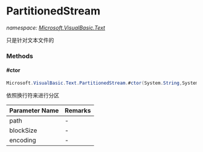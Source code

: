 ﻿# PartitionedStream
_namespace: [Microsoft.VisualBasic.Text](./index.md)_

只是针对文本文件的



### Methods

#### #ctor
```csharp
Microsoft.VisualBasic.Text.PartitionedStream.#ctor(System.String,System.Int32,System.Text.Encoding)
```
依照换行符来进行分区

|Parameter Name|Remarks|
|--------------|-------|
|path|-|
|blockSize|-|
|encoding|-|



